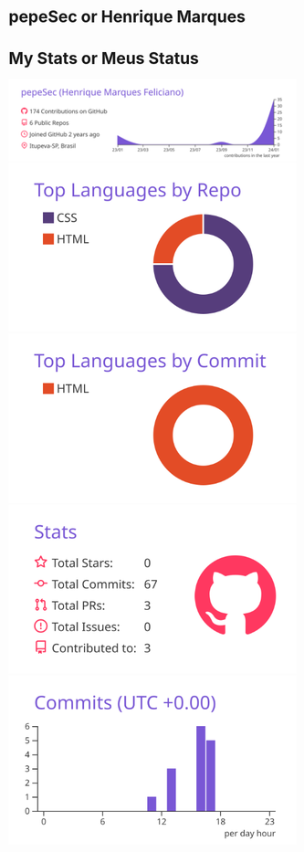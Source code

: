 # pepeSec or Henrique Marques

# My Stats or Meus Status


[![](https://raw.githubusercontent.com/pepeSec/pepeSec/master/profile-summary-card-output/buefy/0-profile-details.svg)](https://github.com/pepeSec/github-profile-summary-cards)
[![](https://raw.githubusercontent.com/pepeSec/pepeSec/master/profile-summary-card-output/buefy/1-repos-per-language.svg)](https://github.com/pepeSec/github-profile-summary-cards) [![](https://raw.githubusercontent.com/pepeSec/pepeSec/master/profile-summary-card-output/buefy/2-most-commit-language.svg)](https://github.com/pepeSec/github-profile-summary-cards)
[![](https://raw.githubusercontent.com/pepeSec/pepeSec/master/profile-summary-card-output/buefy/3-stats.svg)](https://github.com/pepeSec/github-profile-summary-cards) [![](https://raw.githubusercontent.com/pepeSec/pepeSec/master/profile-summary-card-output/buefy/4-productive-time.svg)](https://github.com/pepeSec/github-profile-summary-cards)
